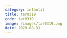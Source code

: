 ```yaml
---
category: infantil
title: tar0319
code: tar0319
image: /images/tar0319.png
date: 2020-08-31
---
```

